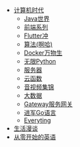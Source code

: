 
<!-- _navbar.md -->

- [计算机时代](/计算机时代/README.md)
    - [Java世界](/计算机时代/Java世界/README.md)
    - [前端系列](/计算机时代/前端系列/README.md)
    - [Flutter冲](/计算机时代/Flutter冲/README.md)
    - [算法(啊哈)](/计算机时代/算法(啊哈)/README.md)
    - [Docker万物生](/计算机时代/Docker万物生/README.md)
    - [无限Python](/计算机时代/无限Python/README.md)
    - [服务器](/计算机时代/服务器/README.md)
    - [云函数](/计算机时代/云函数/README.md)
    - [音视频集锦](/计算机时代/音视频集锦/README.md)
    - [大数据](/计算机时代/大数据/README.md)
    - [Gateway服务网关](/计算机时代/Gateway服务网关/README.md)
    - [进军Go语言](/计算机时代/进军Go语言/README.md)
    - [Everyting](/计算机时代/Everyting/README.md)
- [生活漫谈](/生活漫谈/README.md)
- [从零开始的英语](/从零开始的英语/README.md)
